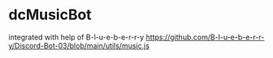 # dcMusicBot
integrated with help of B-l-u-e-b-e-r-r-y https://github.com/B-l-u-e-b-e-r-r-y/Discord-Bot-03/blob/main/utils/music.js
